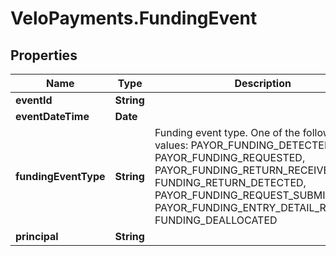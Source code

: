 # VeloPayments.FundingEvent

## Properties

Name | Type | Description | Notes
------------ | ------------- | ------------- | -------------
**eventId** | **String** |  | [optional] 
**eventDateTime** | **Date** |  | [optional] 
**fundingEventType** | **String** | Funding event type. One of the following values: PAYOR_FUNDING_DETECTED, PAYOR_FUNDING_REQUESTED, PAYOR_FUNDING_RETURN_RECEIVED, FUNDING_RETURN_DETECTED, PAYOR_FUNDING_REQUEST_SUBMITTED, PAYOR_FUNDING_ENTRY_DETAIL_RECEIVED, FUNDING_DEALLOCATED | [optional] 
**principal** | **String** |  | [optional] 


